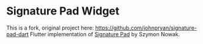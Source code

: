 # Signature Pad Widget
This is a fork, original project here: https://github.com/johnpryan/signature-pad-dart
Flutter implementation of [Signature Pad](https://github.com/szimek/signature_pad) by Szymon Nowak.